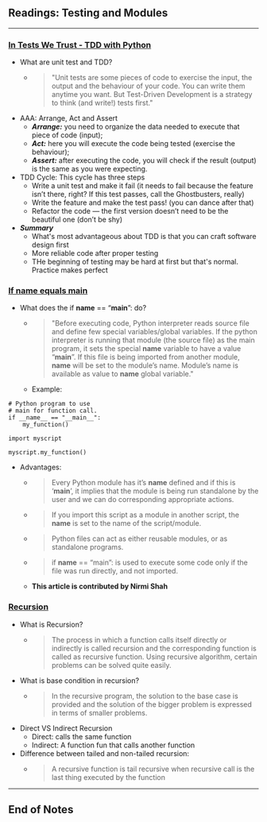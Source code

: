 ## Readings: Testing and Modules
***

### [In Tests We Trust - TDD with Python](https://code.likeagirl.io/in-tests-we-trust-tdd-with-python-af69f47e6932)

- What are unit test and TDD?
  * > "Unit tests are some pieces of code to exercise the input, the output and the behaviour of your code. You can write them anytime you want.
But Test-Driven Development is a strategy to think (and write!) tests first."
- AAA: Arrange, Act and Assert
  * ***Arrange:*** you need to organize the data needed to execute that piece of code (input);
  * ***Act:*** here you will execute the code being tested (exercise the behaviour);
  * ***Assert:*** after executing the code, you will check if the result (output) is the same as you were expecting.
- TDD Cycle: This cycle has three steps
   * Write a unit test and make it fail (it needs to fail because the feature isn’t there, right? If this test passes, call the Ghostbusters, really)
   * Write the feature and make the test pass! (you can dance after that)
   *  Refactor the code — the first version doesn’t need to be the beautiful one (don’t be shy)
 - ***Summary***
   * What's most advantageous about TDD is that you can craft software design first
   * More reliable code after proper testing
   * THe beginning of testing may be hard at first but that's normal. Practice makes perfect

### [If name equals main](https://www.geeksforgeeks.org/what-does-the-if-__name__-__main__-do/)

- What does the if __name__ == “__main__”: do?
  * > "Before executing code, Python interpreter reads source file and define few special variables/global variables. 
If the python interpreter is running that module (the source file) as the main program, it sets the special __name__ variable to have a value “__main__”. If this file is being imported from another module, __name__ will be set to the module’s name. Module’s name is available as value to __name__ global variable."
  * Example:  
```
# Python program to use
# main for function call.
if __name__ == "__main__":
    my_function()
 
import myscript
 
myscript.my_function()
```
- Advantages:
  * > Every Python module has it’s __name__ defined and if this is ‘__main__’, it implies that the module is being run standalone by the user and we can do corresponding appropriate actions.
  * > If you import this script as a module in another script, the __name__ is set to the name of the script/module.
  * > Python files can act as either reusable modules, or as standalone programs.
  * > if __name__ == “main”: is used to execute some code only if the file was run directly, and not imported.
  * **This article is contributed by Nirmi Shah**

### [Recursion](https://www.geeksforgeeks.org/recursion/)

- What is Recursion? 
  * > The process in which a function calls itself directly or indirectly is called recursion and the corresponding function is called as recursive function. Using recursive algorithm, certain problems can be solved quite easily. 
- What is base condition in recursion? 
  * > In the recursive program, the solution to the base case is provided and the solution of the bigger problem is expressed in terms of smaller problems. 
- Direct VS Indirect Recursion
  * Direct: calls the same function
  * Indirect: A function fun that calls another function
- Difference between tailed and non-tailed recursion:
  * > A recursive function is tail recursive when recursive call is the last thing executed by the function
***
 ## End of Notes
